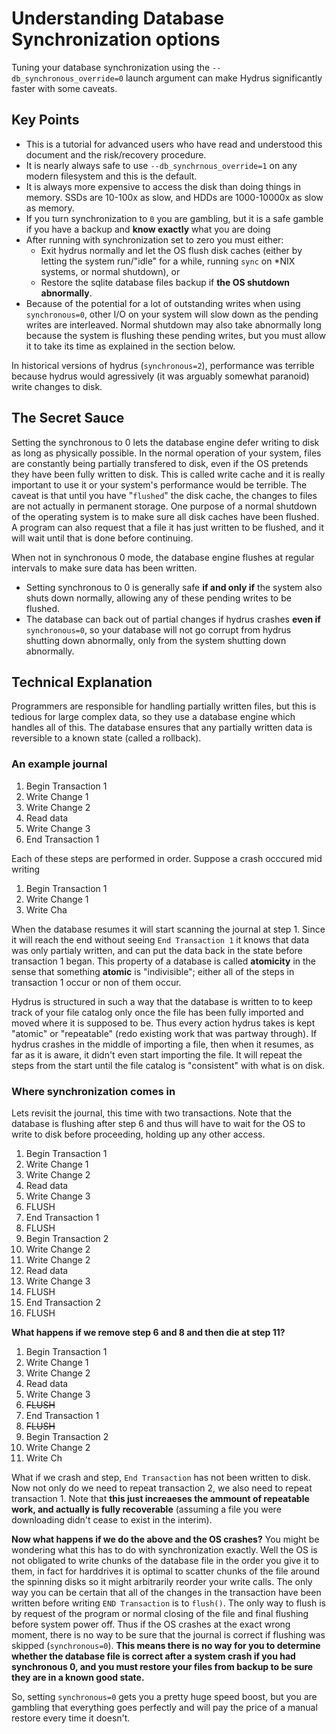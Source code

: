 # Understanding Database Synchronization options

Tuning your database synchronization using the `--db_synchronous_override=0` launch argument can make Hydrus significantly faster with some caveats.

## Key Points

- This is a tutorial for advanced users who have read and understood this document and the risk/recovery procedure.
- It is nearly always safe to use `--db_synchrnous_override=1` on any modern filesystem and this is the default.
- It is always more expensive to access the disk than doing things in memory. SSDs are 10-100x as slow, and HDDs are 1000-10000x as slow as memory.
- If you turn synchronization to `0` you are gambling, but it is a safe gamble if you have a backup and **know exactly** what you are doing
- After running with synchronization set to zero you must either:
  - Exit hydrus normally and let the OS flush disk caches (either by letting the system run/"idle" for a while, running `sync` on *NIX systems, or normal shutdown), or
  - Restore the sqlite database files backup if **the OS shutdown abnormally**.
- Because of the potential for a lot of outstanding writes when using `synchronous=0`, other I/O on your system will slow down as the pending writes are interleaved.  Normal shutdown may also take abnormally long because the system is flushing these pending writes, but you must allow it to take its time as explained in the section below.

In historical versions of hydrus (`synchronous=2`), performance was terrible because hydrus would agressively (it was arguably somewhat paranoid) write changes to disk.

## The Secret Sauce

Setting the synchronous to 0 lets the database engine defer writing to disk as long as physically possible.  In the normal operation of your system, files are constantly being partially transfered to disk, even if the OS pretends they have been fully written to disk.  This is called write cache and it is really important to use it or your system's performance would be terrible.  The caveat is that until you have "`flushed`" the disk cache, the changes to files are not actually in permanent storage.  One purpose of a normal shutdown of the operating system is to make sure all disk caches have been flushed.  A program can also request that a file it has just written to be flushed, and it will wait until that is done before continuing.

When not in synchronous 0 mode, the database engine flushes at regular intervals to make sure data has been written.  
- Setting synchronous to 0 is generally safe **if and only if** the system also shuts down normally, allowing any of these pending writes to be flushed.
- The database can back out of partial changes if hydrus crashes **even if** `synchronous=0`, so your database will not go corrupt from hydrus shutting down abnormally, only from the system shutting down abnormally.

## Technical Explanation

Programmers are responsible for handling partially written files, but this is tedious for large complex data, so they use a database engine which handles all of this.  The database ensures that any partially written data is reversible to a known state (called a rollback).

### An example journal

1. Begin Transaction 1
2. Write Change 1
3. Write Change 2
4. Read data
5. Write Change 3
6. End Transaction 1

Each of these steps are performed in order.  Suppose a crash occcured mid writing

1. Begin Transaction 1
2. Write Change 1
3. Write Cha

When the database resumes it will start scanning the journal at step 1.  Since it will reach the end without seeing `End Transaction 1` it knows that data was only partialy written, and can put the data back in the state before transaction 1 began.  This property of a database is called **atomicity** in the sense that something **atomic** is "indivisible"; either all of the steps in transaction 1 occur or non of them occur.

Hydrus is structured in such a way that the database is written to to keep track of your file catalog only once the file has been fully imported and moved where it is supposed to be.  Thus every action hydrus takes is kept "atomic" or "repeatable" (redo existing work that was partway through).  If hydrus crashes in the middle of importing a file, then when it resumes, as far as it is aware, it didn't even start importing the file.  It will repeat the steps from the start until the file catalog is "consistent" with what is on disk.

### Where synchronization comes in

Lets revisit the journal, this time with two transactions.  Note that the database is flushing after step 6 and thus will have to wait for the OS to write to disk before proceeding, holding up any other access.

1. Begin Transaction 1
2. Write Change 1
3. Write Change 2
4. Read data
5. Write Change 3
6. FLUSH
7. End Transaction 1
8. FLUSH
9. Begin Transaction 2
10. Write Change 2
11. Write Change 2
12. Read data
13. Write Change 3
14. FLUSH
15. End Transaction 2
16. FLUSH

**What happens if we remove step 6 and 8 and then die at step 11?**

1. Begin Transaction 1
2. Write Change 1
3. Write Change 2
4. Read data
5. Write Change 3
6. ~~FLUSH~~
7. End Transaction 1
8. ~~FLUSH~~
9. Begin Transaction 2
10. Write Change 2
11. Write Ch

What if we crash and step, `End Transaction` has not been written to disk.  Now not only do we need to repeat transaction 2, we also need to repeat transaction 1.  Note that **this just increaeses the ammount of repeatable work, and actually is fully recoverable** (assuming a file you were downloading didn't cease to exist in the interim).

**Now what happens if we do the above and the OS crashes?**
You might be wondering what this has to do with synchronization exactly.  Well the OS is not obligated to write chunks of the database file in the order you give it to them, in fact for harddrives it is optimal to scatter chunks of the file around the spinning disks so it might arbitrarily reorder your write calls.  The only way you can be certain that all of the changes in the transaction have been written before writing `END Transaction` is to `flush()`. The only way to flush is by request of the program or normal closing of the file and final flushing before system power off.  Thus if the OS crashes at the exact wrong moment, there is no way to be sure that the journal is correct if flushing was skipped (`synchronous=0`).  **This means there is no way for you to determine whether the database file is correct after a system crash if you had synchronous 0, and you must restore your files from backup to be sure they are in a known good state.**

So, setting `synchronous=0` gets you a pretty huge speed boost, but you are gambling that everything goes perfectly and will pay the price of a manual restore every time it doesn't.